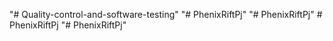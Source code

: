 "# Quality-control-and-software-testing" 
"# PhenixRiftPj" 
"# PhenixRiftPj" 
#   P h e n i x R i f t P j  
 "# PhenixRiftPj" 
